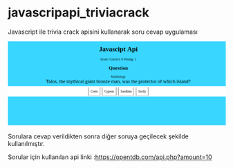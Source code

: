 # javascripapi_triviacrack

Javascript ile trivia crack apisini kullanarak soru cevap uygulaması 

![alt text](https://github.com/ertugruldeniz/javascripapi_triviacrack/blob/master/a.png)

Sorulara cevap verildikten sonra diğer soruya geçilecek şekilde kullanılmıştır.

Sorular için kullanılan api linki :https://opentdb.com/api.php?amount=10
